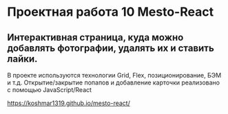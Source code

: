 # Проектная работа 10 Mesto-React

## Интерактивная страница, куда можно добавлять фотографии, удалять их и ставить лайки.
В проекте используются технологии Grid, Flex, позиционирование, БЭМ и т.д.
Открытие/закрытие попапов и добавление карточки реализовано с помощью JavaScript/React

https://koshmar1319.github.io/mesto-react/